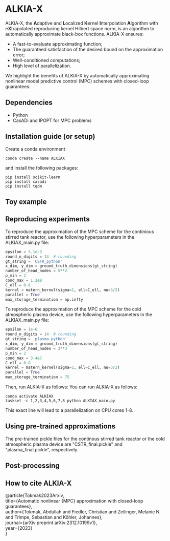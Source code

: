 # ALKIA-X
ALKIA-X, the **A**daptive and **L**ocalized **K**ernel **I**nterpolation **A**lgorithm with e**X**trapolated reproducing kernel Hilbert space norm, is an algorithm to automatically approximate black-box functions. 
ALKIA-X ensures:
* A fast-to-evaluate approximating function;
* The guaranteed satisfaction of the desired bound on the approximation error;
* Well-conditioned computations;
* High level of parallelization.
  
We highlight the benefits of ALKIA-X by automatically approximating nonlinear model predictive control (MPC) schemes with closed-loop guarantees. 

## Dependencies

* Python
* CasADi and IPOPT for MPC problems

## Installation guide (or setup)
Create a conda environment 
```
conda create --name ALKIAX
```
and install the following packages:
```
pip install scikit-learn
pip install casadi
pip install tqdm
```

## Toy example


## Reproducing experiments
To reproduce the approximation of the MPC scheme for the continious stirred tank reactor, use the following hyperparameters in the ALKIAX_main.py file:
```python
epsilon = 5.1e-3
round_n_digits = 14  # rounding
gt_string = 'CSTR_python'
x_dim, y_dim = ground_truth_dimensions(gt_string)
number_of_head_nodes = 5**2
p_min = 2
cond_max = 1.2e8
C_ell = 0.8
kernel = matern_kernel(sigma=1, ell=C_ell, nu=3/2)
parallel = True
max_storage_termination = np.infty
```

To reproduce the approximation of the MPC scheme for the cold atmospheric plasma device, use the following hyperparameters in the ALKIAX_main.py file:
```python
epsilon = 1e-6
round_n_digits = 14  # rounding
gt_string = 'plasma_python'
x_dim, y_dim = ground_truth_dimensions(gt_string)
number_of_head_nodes = 3**3
p_min = 2
cond_max = 3.4e7
C_ell = 0.8
kernel = matern_kernel(sigma=1, ell=C_ell, nu=3/2)
parallel = True
max_storage_termination = 75
```

Then, run ALKIA-X as follows:
You can run ALKIA-X as follows:
```
conda activate ALKIAX
taskset -c 1,2,3,4,5,6,7,8 python ALKIAX_main.py
```
This exact line will lead to a parallelization on CPU cores 1-8.

## Using pre-trained approximations 
The pre-trained pickle files for the continous stirred tank reactor or the cold atmospheric plasma device are "CSTR_final.pickle" and "plasma_final.pickle", respectively.


## Post-processing



## How to cite ALKIA-X
@article{Tokmak2023Arxiv, \
  title={Automatic nonlinear {MPC} approximation with closed-loop guarantees}, \
  author={Tokmak, Abdullah and Fiedler, Christian and Zeilinger, Melanie N. and Trimpe, Sebastian and Köhler, Johannes}, \
  journal={arXiv preprint arXiv:2312.10199v1}, \
  year={2023} \
}




